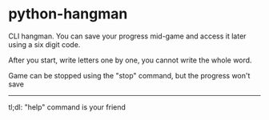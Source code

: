 # python-hangman

CLI hangman. You can save your progress mid-game and access it later using a six digit code.

After you start, write letters one by one, you cannot write the whole word.

Game can be stopped using the "stop" command, but the progress won't save

<hr>

tl;dl: "help" command is your friend
